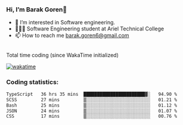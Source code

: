 ###  Hi, I’m Barak Goren👋
- 👀 I’m interested in Software engineering.
- 👨🏼‍🎓 Software Engineering student at Ariel Technical College
- 📫 How to reach me barak.goren6@gmail.com
##
Total time coding (since WakaTime initialized)

[![wakatime](https://wakatime.com/badge/user/5cc5ec80-a806-4ca2-a704-db29274e48cd.svg)](https://wakatime.com/@5cc5ec80-a806-4ca2-a704-db29274e48cd)

   
### Coding statistics:

<!--START_SECTION:waka-->

```txt
TypeScript   36 hrs 35 mins  ███████████████████████▓░   94.90 %
SCSS         27 mins         ▒░░░░░░░░░░░░░░░░░░░░░░░░   01.21 %
Bash         25 mins         ▒░░░░░░░░░░░░░░░░░░░░░░░░   01.12 %
JSON         24 mins         ▒░░░░░░░░░░░░░░░░░░░░░░░░   01.07 %
CSS          17 mins         ▒░░░░░░░░░░░░░░░░░░░░░░░░   00.76 %
```

<!--END_SECTION:waka-->

<!---
barakgoren/barakgoren is a ✨ special ✨ repository because its `README.md` (this file) appears on your GitHub profile.
You can click the Preview link to take a look at your changes.
--->
